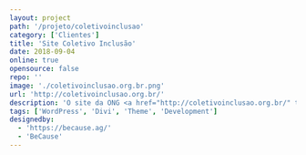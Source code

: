 ```yaml
---
layout: project
path: '/projeto/coletivoinclusao'
category: ['Clientes']
title: 'Site Coletivo Inclusão'
date: 2018-09-04
online: true
opensource: false
repo: ''
image: './coletivoinclusao.org.br.png'
url: 'http://coletivoinclusao.org.br/'
description: 'O site da ONG <a href="http://coletivoinclusao.org.br/" target="_blank">Coletivo Inclusão</a> foi criado junto com a agência <a href="https://because.ag/" target="_blank">BeCause</a>'
tags: ['WordPress', 'Divi', 'Theme', 'Development']
designedby:
  - 'https://because.ag/'
  - 'BeCause'
---
```

